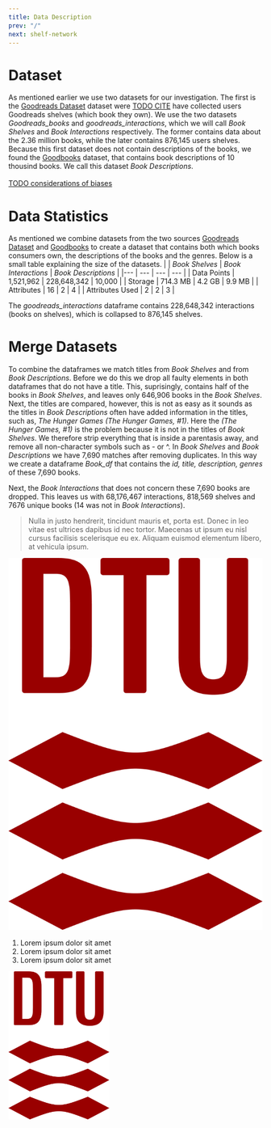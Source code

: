 ```yaml
---
title: Data Description
prev: "/"
next: shelf-network
---
```


# **Dataset** 
As mentioned earlier we use two datasets for our investigation. The first is the [Goodreads Dataset](https://sites.google.com/eng.ucsd.edu/ucsdbookgraph/home) dataset were [TODO CITE](#) have collected users Goodreads shelves (which book they own). We use the two datasets *Goodreads_books* and *goodreads_interactions*, which we will call *Book Shelves* and *Book Interactions* respectively. The former contains data about the 2.36 million books, while the later contains 876,145 users shelves. <br>
Because this first dataset does not contain descriptions of the books, we found the [Goodbooks](https://github.com/malcolmosh/goodbooks-10k-extended/blob/master/README.md) dataset, that contains book descriptions of 10 thousind books. We call this dataset *Book Descriptions*.<br>
<br>
[TODO considerations of biases](#)


# **Data Statistics** 
As mentioned we combine datasets from the two sources [Goodreads Dataset](https://sites.google.com/eng.ucsd.edu/ucsdbookgraph/home) and [Goodbooks](https://github.com/malcolmosh/goodbooks-10k-extended/blob/master/README.md) to create a dataset that contains both which books consumers own, the descriptions of the books and the genres. Below is a small table explaining the size of the datasets.
|                 | *Book Shelves*  | *Book Interactions* | *Book Descriptions* |
|---              | ---             | ---                 |  ---                | 
| Data Points     |    1,521,962    |     228,648,342     |       10,000        | 
| Storage         |     714.3 MB    |        4.2 GB       |       9.9 MB        | 
| Attributes      |       16        |          2          |          4          | 
| Attributes Used |       2         |          2          |          3          |

The *goodreads_interactions* dataframe contains 228,648,342 interactions (books on shelves), which is collapsed to 876,145 shelves. 

# **Merge Datasets** 
To combine the dataframes we match titles from *Book Shelves* and from *Book Descriptions*. Before we do this we drop all faulty elements in both dataframes that do not have a title. This, suprisingly, contains half of the books in *Book Shelves*, and leaves only 646,906 books in the *Book Shelves*.<br>
Next, the titles are compared, however, this is not as easy as it sounds as the titles in *Book Descriptions* often have added information in the titles, such as, *The Hunger Games (The Hunger Games, #1)*. 
Here the *(The Hunger Games, #1)* is the problem because it is not in the titles of *Book Shelves*. We therefore strip everything that is inside a parentasis away, and remove all non-character symbols such as - or ^. 
In *Book Shelves* and *Book Descriptions* we have 7,690 matches after removing duplicates. In this way we create a dataframe *Book_df* that contains the *id, title, description, genres* of these 7,690 books.<br>

Next, the *Book Interactions* that does not concern these 7,690 books are dropped. This leaves us with 68,176,467 interactions, 818,569 shelves and 7676 unique books (14 was not in *Book Interactions*). 



> Nulla in justo hendrerit, tincidunt mauris et, porta est. Donec in leo vitae est ultrices dapibus id nec tortor. Maecenas ut ipsum eu nisl cursus facilisis scelerisque eu ex. Aliquam euismod elementum libero, at vehicula ipsum.

![](/images/dtu-logo.png)

1. Lorem ipsum dolor sit amet
1. Lorem ipsum dolor sit amet
1. Lorem ipsum dolor sit amet

<img src="/images/dtu-logo.png" width="200" />
